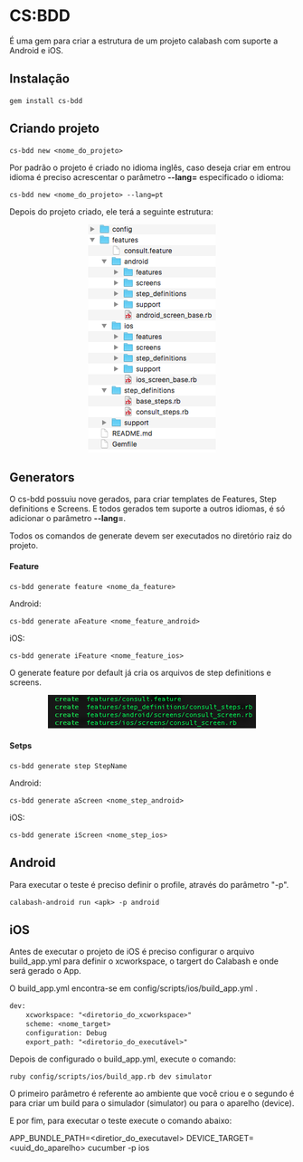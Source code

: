 CS:BDD
======

É uma gem para criar a estrutura de um projeto calabash com suporte a Android e iOS.

Instalação
----------

	gem install cs-bdd


Criando projeto
---------------

	cs-bdd new <nome_do_projeto>

Por padrão o projeto é criado no idioma inglês, caso deseja criar em entrou idioma é preciso acrescentar o parâmetro **--lang=** especificado o idioma:

	cs-bdd new <nome_do_projeto> --lang=pt

Depois do projeto criado, ele terá a seguinte estrutura:

<div style="text-align:center" markdown="1">
    <img src="../images/csbdd.png"/>
</div>

## Generators

O cs-bdd possuiu nove gerados, para criar templates de Features, Step definitions e Screens. E todos gerados tem suporte a outros idiomas, é só adicionar o parâmetro **--lang=**.

Todos os comandos de generate devem ser executados no diretório raiz do projeto.

#### Feature

	cs-bdd generate feature <nome_da_feature>

Android:

	cs-bdd generate aFeature <nome_feature_android>

iOS:

	cs-bdd generate iFeature <nome_feature_ios>
	
O generate feature por default já cria os arquivos de step definitions e screens.

<div style="text-align:center" markdown="1">
    <img src="../images/csbdd_create_feature.png"/>
</div>

#### Setps

	cs-bdd generate step StepName

Android:
	
	cs-bdd generate aScreen <nome_step_android>

iOS:

	cs-bdd generate iScreen <nome_step_ios>
	
## Android

Para executar o teste é preciso definir o profile, através do parâmetro "-p".

	calabash-android run <apk> -p android

## iOS

Antes de executar o projeto de iOS é preciso configurar o arquivo build_app.yml para definir o xcworkspace, o targert do Calabash e onde será gerado o App.

O build_app.yml encontra-se em config/scripts/ios/build_app.yml .

	dev:
  		xcworkspace: "<diretorio_do_xcworkspace>"
		scheme: <nome_target>
		configuration: Debug
		export_path: "<diretorio_do_executável>"

Depois de configurado o build_app.yml, execute o comando:

	ruby config/scripts/ios/build_app.rb dev simulator

O primeiro parâmetro é referente ao ambiente que você criou e o segundo é para criar um build para o simulador (simulator) ou para o aparelho (device).

E por fim, para executar o teste execute o comando abaixo:

APP_BUNDLE_PATH=<diretior_do_executavel> DEVICE_TARGET=<uuid_do_aparelho> cucumber -p ios